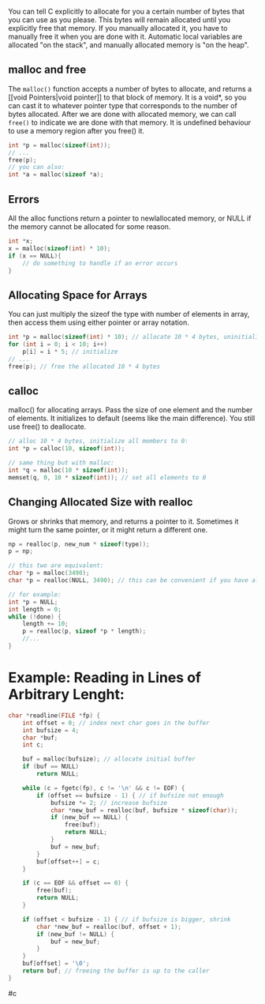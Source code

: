 You can tell C explicitly to allocate for you a certain number of bytes that you can use as you please. This bytes will remain allocated until you explicitly free that memory. 
If you manually allocated it, you have to manually free it when you are done with it. 
Automatic local variables are allocated "on the stack", and manually allocated memory is "on the heap". 
## malloc and free
The ``malloc()`` function accepts a number of bytes to allocate, and returns a [[void Pointers|void pointer]] to that block of memory. It is a void*, so you can cast it to whatever pointer type that corresponds to the number of bytes allocated.
After we are done with allocated memory, we can call ``free()`` to indicate we are done with that memory. It is undefined behaviour to use a memory region after you free() it.

```c
int *p = malloc(sizeof(int));
// ...
free(p);
// you can also:
int *a = malloc(sizeof *a);
```
## Errors
All the alloc functions return a pointer to newlallocated memory, or NULL if the memory cannot be allocated for some reason.
```c
int *x;
x = malloc(sizeof(int) * 10);
if (x == NULL){
	// do something to handle if an error occurs
} 
```
## Allocating Space for Arrays
You can just multiply the sizeof the type with number of elements in array, then access them using either pointer or array notation. 
```c
int *p = malloc(sizeof(int) * 10); // allocate 10 * 4 bytes, uninitialized
for (int i = 0; i < 10; i++) 
	p[i] = i * 5; // initialize
// ...
free(p); // free the allocated 10 * 4 bytes
```
## calloc
malloc() for allocating arrays. Pass the size of one element and the number of elements. It initializes to default (seems like the main difference). You still use free() to deallocate. 
```c
// alloc 10 * 4 bytes, initialize all members to 0:
int *p = calloc(10, sizeof(int));

// same thing but with malloc:
int *q = malloc(10 * sizeof(int));
memset(q, 0, 10 * sizeof(int)); // set all elements to 0
```
## Changing Allocated Size with realloc
Grows or shrinks that memory, and returns a pointer to it. Sometimes it might turn the same pointer, or it might return a different one. 
```c
np = realloc(p, new_num * sizeof(type));
p = np; 

// this two are equivalent:
char *p = malloc(3490);
char *p = realloc(NULL, 3490); // this can be convenient if you have allocation loop

// for example:
int *p = NULL;
int length = 0;
while (!done) {
	length += 10;
	p = realloc(p, sizeof *p * length);
	//...
}
```

# Example: Reading in Lines of Arbitrary Lenght:
```c
char *readline(FILE *fp) {
	int offset = 0; // index next char goes in the buffer
	int bufsize = 4;
	char *buf;
	int c;

	buf = malloc(bufsize); // allocate initial buffer
	if (buf == NULL) 
		return NULL;

	while (c = fgetc(fp), c != '\n' && c != EOF) {
		if (offset == bufsize - 1) { // if bufsize not enough
			bufsize *= 2; // increase bufsize
			char *new_buf = realloc(buf, bufsize * sizeof(char));
			if (new_buf == NULL) {
				free(buf);
				return NULL;
			}
			buf = new_buf;
		}
		buf[offset++] = c;
	}

	if (c == EOF && offset == 0) {
		free(buf);
		return NULL;
	}

	if (offset < bufsize - 1) { // if bufsize is bigger, shrink
		char *new_buf = realloc(buf, offset + 1);
		if (new_buf != NULL) {
			buf = new_buf;
		}
	}
	buf[offset] = '\0';
	return buf; // freeing the buffer is up to the caller
}
```


#c 